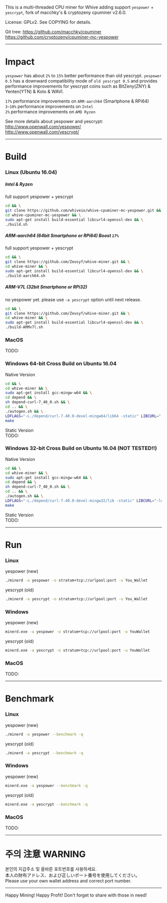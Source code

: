 This is a multi-threaded CPU miner for Whive adding support `yespower` + `yescrypt`, fork of macchky's & cryptozeny cpuminer v2.6.0.

License: GPLv2. See COPYING for details.

Git tree: https://github.com/macchky/cpuminer  https://github.com/cryptozeny/cpuminer-mc-yespower

*****
# Impact

`yespower` has about `2%` to `15%` better performance than old yescrypt. `yespower 0.5` has a downward compatibility mode of `old yescrypt 0.5` and provides performance improvements for yescrypt coins such as BitZeny(ZNY) & Yenten(YTN) & Koto & WAVI.

`17%`   performance improvements on `ARM-aarch64` (Smartphone & RPi64)  
`3~10%` performance improvements on `Intel`  
`2%`    performance improvements on `AMD Ryzen`   

See more details about yespower and yescrypt:  
http://www.openwall.com/yespower/  
http://www.openwall.com/yescrypt/  

*****

# Build

### Linux (Ubuntu 16.04)

##### Intel & Ryzen
full support yespower + yescrypt
```bash
cd && \
git clone https://github.com/whiveio/whive-cpuminer-mc-yespower.git && \
cd whive-cpuminer-mc-yespower && \
sudo apt-get install build-essential libcurl4-openssl-dev && \
./build.sh
```

##### ARM-aarch64 (64bit Smartphone or RPi64) Boost `17%`
full support yespower + yescrypt
```bash
cd && \
git clone https://github.com/Zeusyf/whive-miner.git && \
cd whive-miner && \
sudo apt-get install build-essential libcurl4-openssl-dev && \
./build-aarch64.sh
```

##### ARM-V7L (32bit Smartphone or RPi32)
no yespower yet. please use `-a yescrypt` option until next release.
```bash
cd && \
git clone https://github.com/Zeusyf/whive-miner.git && \
cd whive-miner && \
sudo apt-get install build-essential libcurl4-openssl-dev && \
./build-ARMv7l.sh
```

### MacOS
TODO:

### Windows 64-bit Cross Build on Ubuntu 16.04

Native Version
```bash
cd && \
cd whive-miner && \
sudo apt-get install gcc-mingw-w64 && \
cd depend && \
sh depend-curl-7_40_0.sh && \
cd .. && \
./autogen.sh && \
LDFLAGS="-L./depend/curl-7.40.0-devel-mingw64/lib64 -static" LIBCURL="-lcurldll" CFLAGS="-O3 -msse4.1 -funroll-loops -fomit-frame-pointer" ./configure --host=x86_64-w64-mingw32 --with-libcurl=depend/curl-7.40.0-devel-mingw64 && \
make
```

Static Version  
TODO:

### Windows 32-bit Cross Build on Ubuntu 16.04 (NOT TESTED!!)

Native Version
```bash
cd && \
cd whive-miner && \
sudo apt-get install gcc-mingw-w64 && \
cd depend && \
sh depend-curl-7_40_0.sh && \
cd .. && \
./autogen.sh && \
LDFLAGS="-L./depend/curl-7.40.0-devel-mingw32/lib -static" LIBCURL="-lcurldll" CFLAGS="-O3 -msse4.1 -funroll-loops -fomit-frame-pointer" ./configure --host=i686-w64-mingw32 --with-libcurl=depend/curl-7.40.0-devel-mingw32 && \
make
```

Static Version  
TODO:

*****

# Run

### Linux
yespower (new)
```bash
./minerd -a yespower -o stratum+tcp://urlpool:port -u You_Wallet
```

yescrypt (old)
```bash
./minerd -a yescrypt -o stratum+tcp://urlpool:port -u You_Wallet
```

### Windows
yespower (new)
```bash
minerd.exe -a yespower -o stratum+tcp://urlpool:port -u YouWallet
```

yescrypt (old)
```bash
minerd.exe -a yescrypt -o stratum+tcp://urlpool:port -u YouWallet
```

### MacOS
TODO:

*****

# Benchmark

### Linux
yespower (new)
```bash
./minerd -a yespower --benchmark -q
```

yescrypt (old)
```bash
./minerd -a yescrypt --benchmark -q
```

### Windows
yespower (new)
```bash
minerd.exe -a yespower --benchmark -q
```

yescrypt (old)
```bash
minerd.exe -a yescrypt --benchmark -q
```

### MacOS
TODO:

*****

# 주의 注意 WARNING
본인의 지갑주소 및 올바른 포트번호를 사용하세요.  
本人の財布アドレス、および正しいポート番号を使用してください。  
Please use your own wallet address and correct port number.  


*****


Happy Mining!
Happy Profit!
Don't forget to share with those in need!
